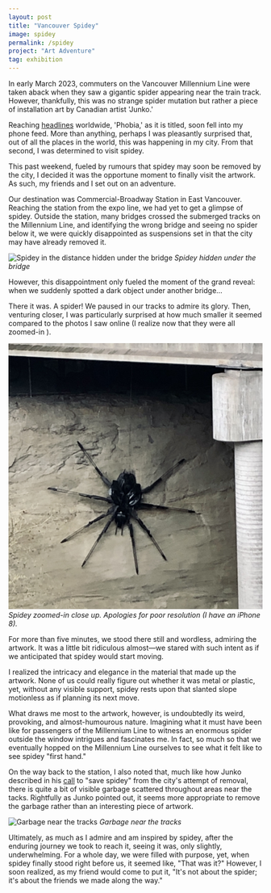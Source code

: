 ```yaml
---
layout: post
title: "Vancouver Spidey"
image: spidey
permalink: /spidey
project: "Art Adventure"
tag: exhibition
---
```


In early March 2023, commuters on the Vancouver Millennium Line were taken aback when they saw a gigantic spider appearing near the train track. However, thankfully, this was no strange spider mutation but rather a piece of installation art by Canadian artist 'Junko.'

Reaching [headlines](https://www.bbc.com/news/av/world-us-canada-65118507) worldwide, 'Phobia,' as it is titled, soon fell into my phone feed. More than anything, perhaps I was pleasantly surprised that, out of all the places in the world, this was happening in my city. From that second, I was determined to visit spidey.

This past weekend, fueled by rumours that spidey may soon be removed by the city, I decided it was the opportune moment to finally visit the artwork. As such, my friends and I set out on an adventure.

Our destination was Commercial-Broadway Station in East Vancouver. Reaching the station from the expo line, we had yet to get a glimpse of spidey. Outside the station, many bridges crossed the submerged tracks on the Millennium Line, and identifying the wrong bridge and seeing no spider below it, we were quickly disappointed as suspensions set in that the city may have already removed it.

![Spidey in the distance hidden under the bridge](assets/images/spidey/far.jpg)
_Spidey hidden under the bridge_

However, this disappointment only fueled the moment of the grand reveal: when we suddenly spotted a dark object under another bridge...

There it was. A spider! We paused in our tracks to admire its glory. Then, venturing closer, I was particularly surprised at how much smaller it seemed compared to the photos I saw online (I realize now that they were all zoomed-in ).

![Spidey zoomed-in close up](assets/images/spidey/close_up.jpg)
_Spidey zoomed-in close up. Apologies for poor resolution (I have an iPhone 8)._

For more than five minutes, we stood there still and wordless, admiring the artwork. It was a little bit ridiculous almost—we stared with such intent as if we anticipated that spidey would start moving.

I realized the intricacy and elegance in the material that made up the artwork. None of us could really figure out whether it was metal or plastic, yet, without any visible support, spidey rests upon that slanted slope motionless as if planning its next move.

What draws me most to the artwork, however, is undoubtedly its weird, provoking, and almost-humourous nature. Imagining what it must have been like for passengers of the Millennium Line to witness an enormous spider outside the window intrigues and fascinates me. In fact, so much so that we eventually hopped on the Millennium Line ourselves to see what it felt like to see spidey "first hand."

On the way back to the station, I also noted that, much like how Junko described in his [call](https://www.instagram.com/p/CqLtHm6vH6a/) to "save spidey" from the city's attempt of removal, there is quite a bit of visible garbage scattered throughout areas near the tacks. Rightfully as Junko pointed out, it seems more appropriate to remove the garbage rather than an interesting piece of artwork.

![Garbage near the tracks](assets/images/spidey/garbage.jpg)
_Garbage near the tracks_

Ultimately, as much as I admire and am inspired by spidey, after the enduring journey we took to reach it, seeing it was, only slightly, underwhelming. For a whole day, we were filled with purpose, yet, when spidey finally stood right before us, it seemed like, "That was it?" However, I soon realized, as my friend would come to put it, "It's not about the spider; it's about the friends we made along the way."
